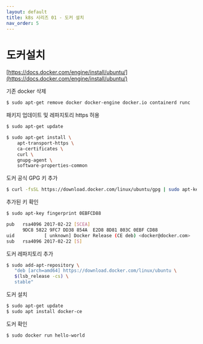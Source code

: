 ```yaml
---
layout: default
title: k8s 시리즈 01 - 도커 설치 
nav_order: 5
---
```


# 도커설치

[https://docs.docker.com/engine/install/ubuntu/](https://docs.docker.com/engine/install/ubuntu/)

기존 docker 삭제 

```bash
$ sudo apt-get remove docker docker-engine docker.io containerd runc
```

패키지 업데이트 및 레파지토리 https 허용

```bash
$ sudo apt-get update

$ sudo apt-get install \
    apt-transport-https \
    ca-certificates \
    curl \
    gnupg-agent \
    software-properties-common
```

도커 공식 GPG 키 추가 

```bash
$ curl -fsSL https://download.docker.com/linux/ubuntu/gpg | sudo apt-key add -
```

추가된 키 확인 

```bash
$ sudo apt-key fingerprint 0EBFCD88

pub   rsa4096 2017-02-22 [SCEA]
      9DC8 5822 9FC7 DD38 854A  E2D8 8D81 803C 0EBF CD88
uid           [ unknown] Docker Release (CE deb) <docker@docker.com>
sub   rsa4096 2017-02-22 [S]
```

도커 레파지토리 추가

```bash
$ sudo add-apt-repository \
   "deb [arch=amd64] https://download.docker.com/linux/ubuntu \
   $(lsb_release -cs) \
   stable"
```

도커 설치

```bash
$ sudo apt-get update
$ sudo apt install docker-ce
```

도커 확인

```bash
$ sudo docker run hello-world
```